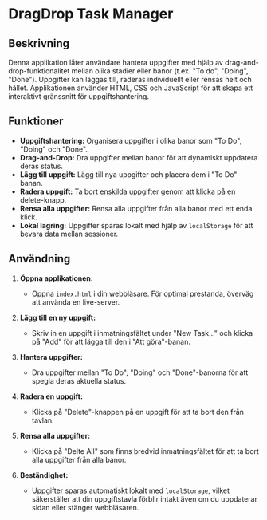 # DragDrop Task Manager

## Beskrivning
Denna applikation låter användare hantera uppgifter med hjälp av drag-and-drop-funktionalitet mellan olika stadier eller banor (t.ex. "To do", "Doing", "Done"). Uppgifter kan läggas till, raderas individuellt eller rensas helt och hållet. Applikationen använder HTML, CSS och JavaScript för att skapa ett interaktivt gränssnitt för uppgiftshantering.

## Funktioner
- **Uppgiftshantering:** Organisera uppgifter i olika banor som "To Do", "Doing" och "Done".
- **Drag-and-Drop:** Dra uppgifter mellan banor för att dynamiskt uppdatera deras status.
- **Lägg till uppgift:** Lägg till nya uppgifter och placera dem i "To Do"-banan.
- **Radera uppgift:** Ta bort enskilda uppgifter genom att klicka på en delete-knapp.
- **Rensa alla uppgifter:** Rensa alla uppgifter från alla banor med ett enda klick.
- **Lokal lagring:** Uppgifter sparas lokalt med hjälp av `localStorage` för att bevara data mellan sessioner.

## Användning

1. **Öppna applikationen:**
   - Öppna `index.html` i din webbläsare. För optimal prestanda, överväg att använda en live-server.

2. **Lägg till en ny uppgift:**
   - Skriv in en uppgift i inmatningsfältet under "New Task..." och klicka på "Add" för att lägga till den i "Att göra"-banan.

3. **Hantera uppgifter:**
   - Dra uppgifter mellan "To Do", "Doing" och "Done"-banorna för att spegla deras aktuella status.

4. **Radera en uppgift:**
   - Klicka på "Delete"-knappen på en uppgift för att ta bort den från tavlan.

5. **Rensa alla uppgifter:**
   - Klicka på "Delte All" som finns bredvid inmatningsfältet för att ta bort alla uppgifter från alla banor.

6. **Beständighet:**
   - Uppgifter sparas automatiskt lokalt med `localStorage`, vilket säkerställer att din uppgiftstavla förblir intakt även om du uppdaterar sidan eller stänger webbläsaren.

